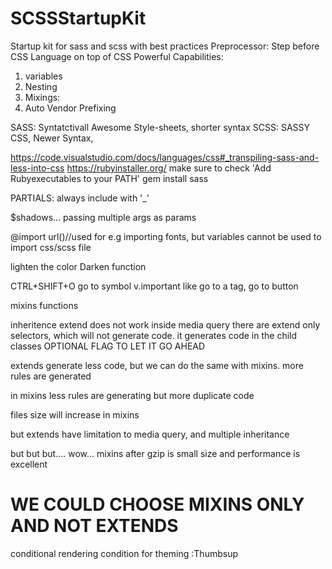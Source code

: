 # SCSSStartupKit
Startup kit for sass and scss with best practices
Preprocessor:
Step before CSS
Language on top of CSS
Powerful Capabilities:
1. variables
2. Nesting
3. Mixings:
4. Auto Vendor Prefixing

SASS: Syntatctivall Awesome Style-sheets, shorter syntax
SCSS: SASSY CSS, Newer Syntax, 

https://code.visualstudio.com/docs/languages/css#_transpiling-sass-and-less-into-css
https://rubyinstaller.org/    make sure to check 'Add Rubyexecutables to your PATH'
gem install sass


PARTIALS: always include with '_'

$shadows... passing multiple args as params

@import url()//used for e.g importing fonts, but variables cannot be used to import css/scss file

lighten the color Darken function

CTRL+SHIFT+O go to symbol v.important like go to a tag, go to button

mixins
functions

inheritence extend does not work inside media query
there are extend only selectors, which will not generate code. it generates code in the child classes
OPTIONAL FLAG TO LET IT GO AHEAD

extends generate less code, but we can do the same with mixins. more rules are generated

in mixins less rules are generating but more duplicate code

files size will increase in mixins

but extends have limitation to media query, and multiple inheritance

but but but.... wow... mixins after gzip is small size and performance is excellent

WE COULD CHOOSE MIXINS ONLY AND NOT EXTENDS
===============================================================

conditional rendering
condition for theming :Thumbsup
